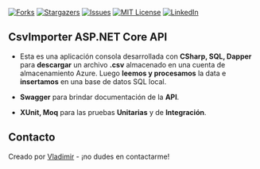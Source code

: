 [![Forks][forks-shield]][forks-url]
[![Stargazers][stars-shield]][stars-url]
[![Issues][issues-shield]][issues-url]
[![MIT License][license-shield]][license-url]
[![LinkedIn][linkedin-shield]][linkedin-url]

## CsvImporter ASP.NET Core API

* Esta es una aplicación consola desarrollada con **CSharp, SQL, Dapper** para **descargar** un archivo **.csv** almacenado en una cuenta de almacenamiento Azure. Luego **leemos y procesamos** la data e **insertamos** en una base de datos SQL local.

* **Swagger** para brindar documentación de la **API**.
* **XUnit, Moq** para las pruebas **Unitarias** y de **Integración**.

## Contacto
Creado por [Vladimir][linkedin-url] - ¡no dudes en contactarme!

[forks-shield]: https://img.shields.io/github/forks/vladperchi/CsvImporter?style=flat-square
[forks-url]: https://github.com/vladperchi/CsvImporter/network/members
[stars-shield]: https://img.shields.io/github/stars/vladperchi/CsvImporter.svg?style=flat-square
[stars-url]: https://img.shields.io/github/stars/vladperchi/CsvImporter?style=flat-square
[issues-shield]: https://img.shields.io/github/issues/vladperchi/CsvImporter?style=flat-square
[issues-url]: https://github.com/vladperchi/CsvImporter/issues
[license-shield]: https://img.shields.io/github/license/vladperchi/CsvImporter?style=flat-square
[license-url]: https://github.com/vladperchi/CsvImporter/blob/master/LICENSE.md
[linkedin-shield]: https://img.shields.io/badge/-LinkedIn-black.svg?style=flat-square&logo=linkedin&colorB=555
[linkedin-url]: https://www.linkedin.com/in/vladperchi/
